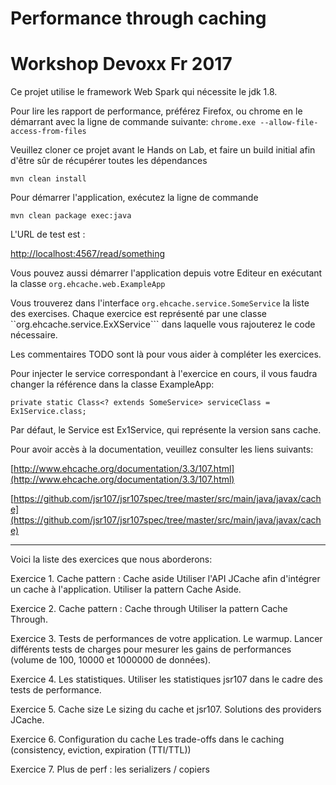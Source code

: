 # Performance through caching
# Workshop Devoxx Fr 2017


Ce projet utilise le framework Web Spark qui nécessite le jdk 1.8.

Pour lire les rapport de performance, préférez Firefox, ou chrome en le démarrant avec la ligne de commande suivante:
```chrome.exe --allow-file-access-from-files```

Veuillez cloner ce projet avant le Hands on Lab, et faire un build initial afin d'être sûr de récupérer toutes les dépendances
 
```mvn clean install```

Pour démarrer l'application, exécutez la ligne de commande

```mvn clean package exec:java```

L'URL de test est :

[http://localhost:4567/read/something](http://localhost:4567/read/something)



Vous pouvez aussi démarrer l'application depuis votre Editeur en exécutant la classe ```org.ehcache.web.ExampleApp```

Vous trouverez dans l'interface ```org.ehcache.service.SomeService``` la liste des exercises.
Chaque exercice est représenté par une classe ``org.ehcache.service.ExXService``` dans laquelle vous rajouterez le code nécessaire.

Les commentaires TODO sont là pour vous aider à compléter les exercices.

Pour injecter le service correspondant à l'exercice en cours, il vous faudra changer la référence dans la classe ExampleApp:

```private static Class<? extends SomeService> serviceClass = Ex1Service.class;```

Par défaut, le Service est Ex1Service, qui représente la version sans cache.

Pour avoir accès à la documentation, veuillez consulter les liens suivants:
 
[http://www.ehcache.org/documentation/3.3/107.html](http://www.ehcache.org/documentation/3.3/107.html)

[https://github.com/jsr107/jsr107spec/tree/master/src/main/java/javax/cache](https://github.com/jsr107/jsr107spec/tree/master/src/main/java/javax/cache)

---

Voici la liste des exercices que nous aborderons:

Exercice 1. Cache pattern : Cache aside
Utiliser l'API JCache afin d'intégrer un cache à l'application.
Utiliser la pattern Cache Aside.

Exercice 2. Cache pattern : Cache through
Utiliser la pattern Cache Through.

Exercice 3. Tests de performances de votre application.
Le warmup.
Lancer différents tests de charges pour mesurer les gains de performances (volume de 100, 10000 et 1000000 de données).

Exercice 4. Les statistiques.
Utiliser les statistiques jsr107 dans le cadre des tests de performance.

Exercice 5. Cache size
Le sizing du cache et jsr107. Solutions des providers JCache.

Exercice 6. Configuration du cache
Les trade-offs dans le caching (consistency, eviction, expiration (TTI/TTL))

Exercice 7. Plus de perf : les serializers / copiers
